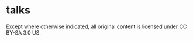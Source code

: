 talks
=====

Except where otherwise indicated, all original content is licensed
under CC BY-SA 3.0 US.


